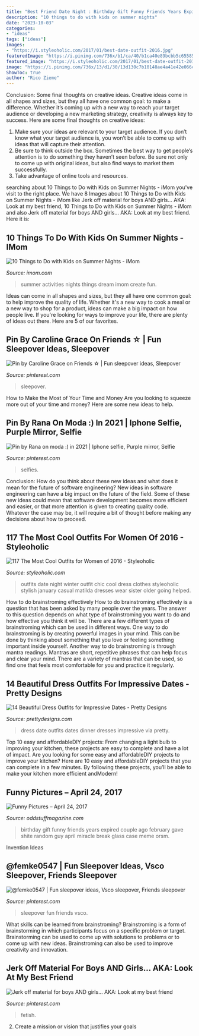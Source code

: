 ```yaml
---
title: "Best Friend Date Night : Birthday Gift Funny Friends Years Expired Couple Ago February Gave Shite Random Guy April Miracle Break Glass Case Meme Orsm"
description: "10 things to do with kids on summer nights"
date: "2023-10-03"
categories:
- "ideas"
tags: ["ideas"]
images:
- "https://i.styleoholic.com/2017/01/best-date-outfit-2016.jpg"
featuredImage: "https://i.pinimg.com/736x/b1/ca/40/b1ca40e89bcbb5c6558502a868fb36ff.jpg"
featured_image: "https://i.styleoholic.com/2017/01/best-date-outfit-2016.jpg"
image: "https://i.pinimg.com/736x/13/d1/30/13d130c7b10148ae4a41e42e066cfe46.jpg"
ShowToc: true
author: "Rico Zieme"
---
```



Conclusion: Some final thoughts on creative ideas.
Creative ideas come in all shapes and sizes, but they all have one common goal: to make a difference. Whether it’s coming up with a new way to reach your target audience or developing a new marketing strategy, creativity is always key to success. Here are some final thoughts on creative ideas: 
1. Make sure your ideas are relevant to your target audience. If you don’t know what your target audience is, you won’t be able to come up with ideas that will capture their attention. 
2. Be sure to think outside the box. Sometimes the best way to get people’s attention is to do something they haven’t seen before. Be sure not only to come up with original ideas, but also find ways to market them successfully. 
3. Take advantage of online tools and resources.

	

		
searching about 10 Things to Do with Kids on Summer Nights - iMom you've visit to the right place. We have 8 Images about 10 Things to Do with Kids on Summer Nights - iMom like Jerk off material for boys AND girls... AKA: Look at my best friend, 10 Things to Do with Kids on Summer Nights - iMom and also Jerk off material for boys AND girls... AKA: Look at my best friend. Here it is:
		
    
## 10 Things To Do With Kids On Summer Nights - IMom

<img loading=lazy src="http://www.imom.com/wp-content/uploads/2018/07/07-06-18-summer-activities.jpg" onerror="this.onerror=null;this.src='https://tse1.mm.bing.net/th?id=OIP.Pxr7L7gCjEIaIDnFtWb9TwHaDt&amp;pid=15.1';" alt="10 Things to Do with Kids on Summer Nights - iMom">

_Source: imom.com_

>summer activities nights things dream imom create fun. 

	

Ideas can come in all shapes and sizes, but they all have one common goal: to help improve the quality of life. Whether it's a new way to cook a meal or a new way to shop for a product, ideas can make a big impact on how people live. If you're looking for ways to improve your life, there are plenty of ideas out there. Here are 5 of our favorites.

    
## Pin By Caroline Grace On Friends ☆ | Fun Sleepover Ideas, Sleepover

<img loading=lazy src="https://i.pinimg.com/736x/b1/ca/40/b1ca40e89bcbb5c6558502a868fb36ff.jpg" onerror="this.onerror=null;this.src='https://tse3.mm.bing.net/th?id=OIP.UPv1q-j7NgA-fQiX8EUzLAHaJ4&amp;pid=15.1';" alt="Pin by Caroline Grace on Friends ☆ | Fun sleepover ideas, Sleepover">

_Source: pinterest.com_

>sleepover. 

	

How to Make the Most of Your Time and Money
Are you looking to squeeze more out of your time and money? Here are some new ideas to help.

    
## Pin By Rana On Moda :) In 2021 | Iphone Selfie, Purple Mirror, Selfie

<img loading=lazy src="https://i.pinimg.com/736x/7e/90/a1/7e90a104a326bda3053e71cd1ff79dc8.jpg" onerror="this.onerror=null;this.src='https://tse3.mm.bing.net/th?id=OIP.vvtnXg_jIwK5SPos0XysYgHaN9&amp;pid=15.1';" alt="Pin by Rana on moda :) in 2021 | Iphone selfie, Purple mirror, Selfie">

_Source: pinterest.com_

>selfies. 

	

Conclusion: How do you think about these new ideas and what does it mean for the future of software engineering?
New ideas in software engineering can have a big impact on the future of the field. Some of these new ideas could mean that software development becomes more efficient and easier, or that more attention is given to creating quality code. Whatever the case may be, it will require a bit of thought before making any decisions about how to proceed.

    
## 117 The Most Cool Outfits For Women Of 2016 - Styleoholic

<img loading=lazy src="https://i.styleoholic.com/2017/01/best-date-outfit-2016.jpg" onerror="this.onerror=null;this.src='https://tse1.mm.bing.net/th?id=OIP.bnVoZSvOeKBpxsy1oFCN5gHaLI&amp;pid=15.1';" alt="117 The Most Cool Outfits for Women of 2016 - Styleoholic">

_Source: styleoholic.com_

>outfits date night winter outfit chic cool dress clothes styleoholic stylish january casual matilda dresses wear sister older going helped. 

	

How to do brainstroming effectively
How to do brainstroming effectively is a question that has been asked by many people over the years. The answer to this question depends on what type of brainstroming you want to do and how effective you think it will be. There are a few different types of brainstroming which can be used in different ways. 
One way to do brainstroming is by creating powerful images in your mind. This can be done by thinking about something that you love or feeling something important inside yourself. Another way to do brainstroming is through mantra readings. Mantras are short, repetitive phrases that can help focus and clear your mind. There are a variety of mantras that can be used, so find one that feels most comfortable for you and practice it regularly.

    
## 14 Beautiful Dress Outfits For Impressive Dates - Pretty Designs

<img loading=lazy src="http://www.prettydesigns.com/wp-content/uploads/2014/07/Black-Dress-for-Date.jpg" onerror="this.onerror=null;this.src='https://tse4.mm.bing.net/th?id=OIP.sxuoxvBw-kSu6djJA911CQHaK2&amp;pid=15.1';" alt="14 Beautiful Dress Outfits for Impressive Dates - Pretty Designs">

_Source: prettydesigns.com_

>dress date outfits dates dinner dresses impressive via pretty. 

	

Top 10 easy and affordableDIY projects: From changing a light bulb to improving your kitchen, these projects are easy to complete and have a lot of impact.
Are you looking for some easy and affordableDIY projects to improve your kitchen? Here are 10 easy and affordableDIY projects that you can complete in a few minutes. By following these projects, you’ll be able to make your kitchen more efficient andModern!

    
## Funny Pictures – April 24, 2017

<img loading=lazy src="https://oddstuffmagazine.com/wp-content/uploads/2017/04/in-case-of-miracle-break-glass-650x880.jpg" onerror="this.onerror=null;this.src='https://tse3.mm.bing.net/th?id=OIP.XldO1j8gdpznl67Rz1QfmwHaKB&amp;pid=15.1';" alt="Funny Pictures – April 24, 2017">

_Source: oddstuffmagazine.com_

>birthday gift funny friends years expired couple ago february gave shite random guy april miracle break glass case meme orsm. 

	

Invention Ideas

    
## @femke0547 | Fun Sleepover Ideas, Vsco Sleepover, Friends Sleepover

<img loading=lazy src="https://i.pinimg.com/736x/13/d1/30/13d130c7b10148ae4a41e42e066cfe46.jpg" onerror="this.onerror=null;this.src='https://tse1.mm.bing.net/th?id=OIP.qfxZaeuk9z97SJ1oITBD6AHaJu&amp;pid=15.1';" alt="@femke0547 | Fun sleepover ideas, Vsco sleepover, Friends sleepover">

_Source: pinterest.com_

>sleepover fun friends vsco. 

	

What skills can be learned from brainstroming?
Brainstroming is a form of brainstorming in which participants focus on a specific problem or target. Brainstorming can be used to come up with solutions to problems or to come up with new ideas. Brainstroming can also be used to improve creativity and innovation.

    
## Jerk Off Material For Boys AND Girls... AKA: Look At My Best Friend

<img loading=lazy src="https://s-media-cache-ak0.pinimg.com/736x/54/9f/49/549f4945f7f93e4a5077548d993da34c--my-best-friend-best-friends.jpg" onerror="this.onerror=null;this.src='https://tse4.mm.bing.net/th?id=OIP.EqTU097AkwzdHC4Wq3P7mwHaLH&amp;pid=15.1';" alt="Jerk off material for boys AND girls... AKA: Look at my best friend">

_Source: pinterest.com_

>fetish. 

	

2. Create a mission or vision that justifies your goals

